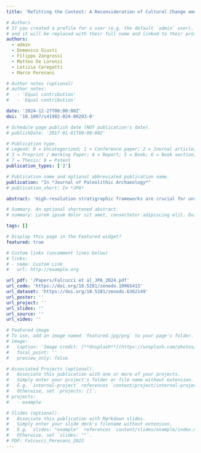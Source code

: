 ```yaml
---
title: 'Refitting the Context: A Reconsideration of Cultural Change among Early Homo sapiens at Fumane Cave through Blade Break Connections, Spatial Taphonomy, and Lithic Technology'

# Authors
# If you created a profile for a user (e.g. the default `admin` user), write the username (folder name) here
# and it will be replaced with their full name and linked to their profile.
authors:
  - admin
  - Domenico Giusti
  - Filippo Zangrossi
  - Matteo De Lorenzi
  - Letizia Ceregatti
  - Marco Peresani

# Author notes (optional)
# author_notes:
#   - 'Equal contribution'
#   - 'Equal contribution'

date: '2024-12-27T00:00:00Z'
doi: '10.1007/s41982-024-00203-0'

# Schedule page publish date (NOT publication's date).
# publishDate: '2017-01-01T00:00:00Z'

# Publication type.
# Legend: 0 = Uncategorized; 1 = Conference paper; 2 = Journal article;
# 3 = Preprint / Working Paper; 4 = Report; 5 = Book; 6 = Book section;
# 7 = Thesis; 8 = Patent
publication_types: ['2']

# Publication name and optional abbreviated publication name.
publication: "In *Journal of Paleolithic Archaeology*"
# publication_short: In *JPA*

abstract: 'High-resolution stratigraphic frameworks are crucial for unraveling the biocultural processes behind the dispersals of Homo sapiens across Europe. Detailed technological studies of lithic assemblages retrieved from multi-stratified sequences allow archaeologists to precisely model the chrono-cultural dynamics of the early Upper Paleolithic. However, it is of paramount importance to verify the integrity of these assemblages before building explanatory models of cultural change. In this study, multiple lines of evidence suggest that the stratigraphic sequence of Fumane Cave in northeastern Italy experienced minor post-depositional reworking, establishing it as a pivotal site for exploring the earliest stages of the Aurignacian. By conducting a systematic search for break connections between blade fragments and applying spatial analysis techniques, we identified three well-preserved areas of the excavation containing assemblages suitable for renewed archaeological investigations. Subsequent technological analyses, incorporating attribute analysis, reduction intensity, and multivariate statistics, have allowed us to discern the spatial organization of the site during the formation of the Protoaurignacian palimpsest A2–A1. Moreover, diachronic comparisons between three successive stratigraphic units prompted us to reject the hypothesis of techno-cultural continuity of the Protoaurignacian in northeastern Italy after the onset of the Heinrich Event 4. Based on the variability of the lithic and osseous artifacts, the most recent assemblage analyzed, D3b alpha, is now ascribed to the Early Aurignacian, aligning the evidence from Fumane with the current understanding of the development of the Aurignacian across Europe. Overall, this study demonstrates the high effectiveness of the break connection method when combined with detailed spatial analysis and lithic technology, providing a methodological tool particularly amenable to be applied to sites excavated in the past with varying degrees of recording accuracy.'

# Summary. An optional shortened abstract.
# summary: Lorem ipsum dolor sit amet, consectetur adipiscing elit. Duis posuere tellus ac convallis placerat. Proin tincidunt magna sed ex sollicitudin condimentum.

tags: []

# Display this page in the Featured widget?
featured: true

# Custom links (uncomment lines below)
# links:
# - name: Custom Link
#   url: http://example.org

url_pdf: '/Papers/Falcucci et al_JPA_2024.pdf'
url_code: 'https://doi.org/10.5281/zenodo.10965413'
url_dataset: 'https://doi.org/10.5281/zenodo.6362149'
url_poster: ''
url_project: ''
url_slides: ''
url_source: ''
url_video: ''

# Featured image
# To use, add an image named `featured.jpg/png` to your page's folder.
# image:
#   caption: 'Image credit: [**Unsplash**](https://unsplash.com/photos/pLCdAaMFLTE)'
#   focal_point: ''
#   preview_only: false

# Associated Projects (optional).
#   Associate this publication with one or more of your projects.
#   Simply enter your project's folder or file name without extension.
#   E.g. `internal-project` references `content/project/internal-project/index.md`.
#   Otherwise, set `projects: []`.
# projects:
#   - example

# Slides (optional).
#   Associate this publication with Markdown slides.
#   Simply enter your slide deck's filename without extension.
#   E.g. `slides: "example"` references `content/slides/example/index.md`.
#   Otherwise, set `slides: ""`.
# PDF: Falcucci_Peresani_2022
---
```

